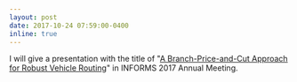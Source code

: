 ```yaml
---
layout: post
date: 2017-10-24 07:59:00-0400
inline: true
---
```


I will give a presentation with the title of "[A Branch-Price-and-Cut Approach for Robust Vehicle Routing](http://www.abstractsonline.com/pp8/#!/4471/presentation/4865)" in INFORMS 2017 Annual Meeting.
